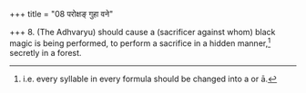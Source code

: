 +++
title = "08 परोक्षङ् गुहा वने"

+++
8. (The Adhvaryu) should cause a (sacrificer against whom) black magic is being performed, to perform a sacrifice in a hidden manner,[^1] secretly in a forest.


[^1]: i.e. every syllable in every formula should be changed into a or ā.  
